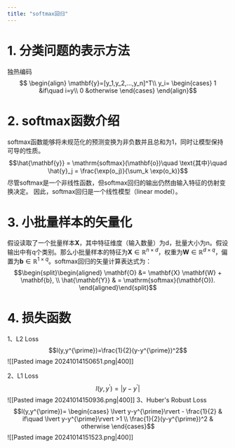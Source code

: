 ```yaml
---
title: "softmax回归"
---
```

# 1. 分类问题的表示方法
独热编码
$$
\begin{align}
\mathbf{y}=[y_1,y_2,...,y_n]^T\\
y_i=
\begin{cases}
1 &if\quad i=y\\
0 &otherwise
\end{cases}
\end{align}$$
# 2. softmax函数介绍
softmax函数能够将未规范化的预测变换为非负数并且总和为1，同时让模型保持 可导的性质。
$$\hat{\mathbf{y}} = \mathrm{softmax}(\mathbf{o})\quad \text{其中}\quad \hat{y}_j = \frac{\exp(o_j)}{\sum_k \exp(o_k)}$$
尽管softmax是一个非线性函数，但softmax回归的输出仍然由输入特征的仿射变换决定。 因此，softmax回归是一个线性模型（linear model）。

# 3. 小批量样本的矢量化
假设读取了一个批量样本$\mathbf{X}$，其中特征维度（输入数量）为d，批量大小为n。假设输出中有q个类别。那么小批量样本的特征为$\mathbf{X} \in \mathbb{R}^{n \times d}$，权重为$\mathbf{W} \in \mathbb{R}^{d \times q}$，偏置为$\mathbf{b} \in \mathbb{R}^{1\times q}$。softmax回归的矢量计算表达式为：
$$\begin{split}\begin{aligned} \mathbf{O} &= \mathbf{X} \mathbf{W} + \mathbf{b}, \\ \hat{\mathbf{Y}} & = \mathrm{softmax}(\mathbf{O}). \end{aligned}\end{split}$$

# 4. 损失函数
1、L2 Loss
$$l(y,y^{\prime})=\frac{1}{2}(y-y^{\prime})^2$$
![[Pasted image 20241014150651.png|400]]

2、L1 Loss
$$l(y,y^{\prime})=\lvert y-y^{\prime}\rvert$$
![[Pasted image 20241014150936.png|400]]
3、Huber's Robust Loss
$$l(y,y^{\prime})=
\begin{cases}
\lvert y-y^{\prime}\rvert - \frac{1}{2} & if\quad \lvert y-y^{\prime}\rvert >1 \\
\frac{1}{2}(y-y^{\prime})^2 & otherwise
\end{cases}$$
![[Pasted image 20241014151523.png|400]]

